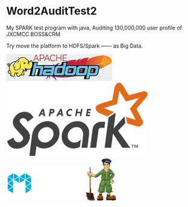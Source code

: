 # Word2AuditTest2
My SPARK test program with java, Auditing 130,000,000 user profile of JXCMCC BOSS&amp;CRM

Try move the platform to HDFS/Spark —— as Big Data.

![](doc/hadoop-logo.jpg)![](doc/spark-logo-trademark.png)![](doc/mesos_logo.png)![](doc/zookeeper_small.gif)
